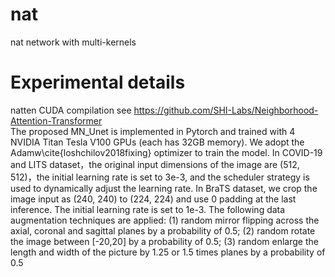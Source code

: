 # nat
nat network with multi-kernels  
# Experimental details  
natten CUDA compilation see https://github.com/SHI-Labs/Neighborhood-Attention-Transformer  
The proposed MN\_Unet is implemented in Pytorch and trained with 4 NVIDIA Titan Tesla V100 GPUs (each has 32GB memory). We adopt the Adamw\cite{loshchilov2018fixing} optimizer to train the model. In COVID-19 and LITS dataset，the original input dimensions of the image are (512, 512)，the initial learning rate is set to 3e-3, and the scheduler strategy is used to dynamically adjust the learning rate. In BraTS dataset, we crop the image input as (240, 240) to (224, 224) and use 0 padding at the last inference. The initial learning rate is set to 1e-3.
The following data augmentation techniques are applied: (1) random mirror flipping across the axial, coronal and sagittal planes by a probability of 0.5; (2) random rotate the image between [-20,20] by a probability of 0.5; (3) random enlarge the length and width of the picture by 1.25 or 1.5 times planes by a probability of 0.5
